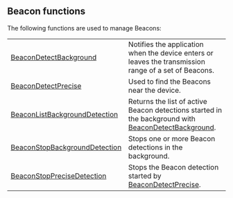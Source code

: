 


## Beacon functions
			



<a name="NOTE1"></a>
<a name="NOTE1_1"></a>
The following functions are used to manage Beacons: 



|   |   |
| --- | --- |
| [BeaconDetectBackground](../WDLang3/1000023112.md) | Notifies the application when the device enters or leaves the transmission range of a set of Beacons. |
| [BeaconDetectPrecise](../WDLang3/1000023115.md) | Used to find the Beacons near the device. |
| [BeaconListBackgroundDetection](../WDLang3/1000023113.md) | Returns the list of active Beacon detections started in the background with [BeaconDetectBackground](../WDLang3/1000023112.md). |
| [BeaconStopBackgroundDetection](../WDLang3/1000023114.md) | Stops one or more Beacon detections in the background. |
| [BeaconStopPreciseDetection](../WDLang3/1000023116.md) | Stops the Beacon detection started by [BeaconDetectPrecise](../WDLang3/1000023115.md). |






